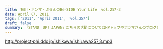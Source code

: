 ```yaml
---
title: 石川・ホンマ・ぶるんのBe-SIDE Your Life! vol.257-3
date: April 07, 2011
tags: ['2011', 'April 2011', 'vol.257']
draft: false
summary: 「STAND　UP! JAPAN」こちらの活動についてはHPトップやホンマさんのブログから「何なの？」と思っているアナタはのぞいてみてくださいね。NAMAE
---
```


http://project-phi.ddo.jp/ishikawa/ishikawa257_3.mp3
